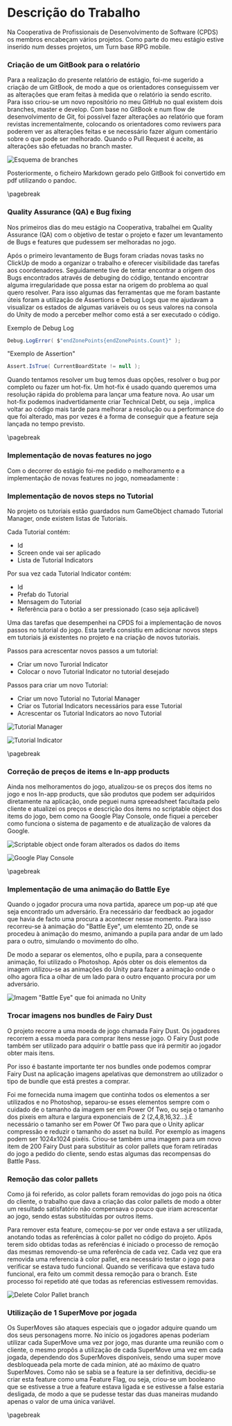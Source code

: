 
# Descrição do Trabalho

Na Cooperativa de Profissionais de Desenvolvimento de Software (CPDS) os membros encabeçam vários projetos. Como parte do meu estágio estive inserido num desses projetos, um Turn base RPG mobile.


### Criação de um GitBook para o relatório

Para a realização do presente relatório de estágio, foi-me  sugerido a criação de um GitBook, de modo a que os orientadores conseguissem ver as alterações que eram feitas à medida que o relatório ia sendo escrito. Para isso criou-se um novo repositório no meu GitHub no qual existem dois branches, master e develop. Com base no GitBook e num flow de desenvolvimento de Git, foi possível fazer alterações ao relatório que foram revistas incrementalmente, colocando os orientadores como reviwers para poderem ver as alterações feitas e se necessário fazer algum comentário sobre o que pode ser melhorado. Quando o Pull Request é aceite, as alterações são efetuadas no branch master.

![Esquema de  branches](.gitbook/assets/github.png)

Posteriormente, o ficheiro Markdown gerado pelo GitBook foi convertido em pdf utilizando o pandoc. 

\pagebreak

### Quality Assurance (QA) e Bug fixing

Nos primeiros dias do meu estágio na Cooperativa, trabalhei em Quality Assurance (QA) com o objetivo de testar o projeto e fazer um levantamento de Bugs e features que pudessem ser melhoradas no jogo.

Após o primeiro levantamento de Bugs foram criadas novas tasks no ClickUp de modo a organizar o trabalho e oferecer visibilidade das tarefas aos coordenadores. Seguidamente tive de tentar encontrar a origem dos Bugs encontrados através de debuging do código, tentando encontrar alguma irregularidade que possa estar na origem do problema ao qual quero resolver. Para isso algumas das ferramentas que me foram bastante úteis  foram a utilização de Assertions e Debug Logs que me ajudavam a visualizar os estados de algumas variáveis ou os seus valores na consola do Unity de modo a perceber melhor como está a ser executado o código.

Exemplo de Debug Log
```csharp
Debug.LogError( $"endZonePoints{endZonePoints.Count}" );
```


"Exemplo de Assertion"
```csharp
Assert.IsTrue( CurrentBoardState != null );
```


Quando tentamos resolver um bug temos duas opções, resolver o bug por completo ou fazer um hot-fix. Um hot-fix é usado quando queremos uma resolução rápida do problema para lançar uma feature nova. Ao usar um hot-fix podemos inadvertidamente criar Technical Debt, ou seja , implica voltar ao código mais tarde para melhorar a resolução ou a performance do que foi alterado, mas por vezes é a forma de conseguir que a feature seja lançada no tempo previsto.

\pagebreak

### Implementação de novas features no jogo

Com o decorrer do estágio foi-me pedido o melhoramento e a implementação de novas features no jogo, nomeadamente :

### Implementação de novos steps no Tutorial

No projeto os tutoriais estão guardados num GameObject chamado Tutorial Manager, onde existem listas de Tutoriais.

Cada Tutorial contém:

* Id
* Screen onde vai ser aplicado
* Lista de Tutorial Indicators

Por sua vez cada Tutorial Indicator contém:

* Id
* Prefab do Tutorial
* Mensagem do Tutorial
* Referência para o botão a ser pressionado (caso seja aplicável)

Uma das tarefas que desempenhei na CPDS foi a implementação de novos passos no tutorial do jogo. Esta tarefa consistiu em adicionar novos steps em tutoriais já existentes no projeto e na criação de novos tutoriais.

Passos para acrescentar novos passos a um tutorial:

* Criar um novo Turorial Indicator
* Colocar o novo Tutorial Indicator no tutorial desejado

Passos para criar um novo Tutorial:

* Criar um novo Tutorial no Tutorial Manager
* Criar os Tutorial Indicators necessários para esse Tutorial
* Acrescentar os Tutorial Indicators ao novo Tutorial

![Tutorial Manager](.gitbook/assets/tutorial2.png)


![Tutorial Indicator](.gitbook/assets/tutorial3.png)

\pagebreak

### Correção de preços de items e In-app products

Ainda nos melhoramentos do jogo, atualizou-se os preços dos items no jogo e nos In-app products, que são produtos que podem ser adquiridos diretamente na aplicação, onde peguei numa spreeadsheet facultada pelo cliente e atualizei os preços e descrição dos items no scriptable object dos items do jogo, bem como na Google Play Console, onde fiquei a perceber como funciona o sistema de pagamento e de atualização de valores da Google.


![Scriptable object onde foram alterados os dados do items](<.gitbook/assets/scriptable_object.png>)


![Google Play Console](<.gitbook/assets/google_play_console_2.png>)

\pagebreak

### Implementação de uma animação do Battle Eye

Quando o jogador procura uma nova partida, aparece um pop-up até que seja encontrado um adversário. Era necessário dar feedback ao jogador que havia de facto uma procura a acontecer nesse momento. Para isso recorreu-se à animação do "Battle Eye", um elemtento 2D, onde se procedeu à animação do mesmo, animando a pupila para andar de um lado para o outro, simulando o movimento do olho.

De modo a separar os elementos, olho e pupila, para a consequente animação, foi utilizado o  Photoshop. Após obter os dois elementos da imagem utilizou-se as animações do Unity para fazer a animação onde o olho agora fica a olhar de um lado para o outro enquanto procura por um adversário.


![Imagem "Battle Eye" que foi animada no Unity](<.gitbook/assets/Battle_Eye.png>)



### Trocar imagens nos bundles de Fairy Dust

O projeto recorre a uma moeda de jogo chamada Fairy Dust. Os jogadores recorrem a essa moeda para comprar itens nesse jogo. O Fairy Dust pode também ser utilizado para adquirir o battle pass que irá permitir ao jogador obter mais itens.

Por isso é bastante importante ter nos bundles onde podemos comprar Fairy Dust na aplicação imagens apelativas que demonstrem ao utilizador o tipo de bundle que está prestes a comprar.

Foi me fornecida numa imagem que continha todos os elementos a ser utilizados e no Photoshop, separou-se esses elementos sempre com o cuidado de o tamanho da imagem ser em Power Of Two, ou seja o tamanho dos pixeis em altura e largura exponenciais de 2 (2,4,8,16,32...).É necessário o tamanho ser em Power Of Two para que o Unity aplicar compressão e reduzir o tamanho do asset na build. Por exemplo as imagens podem ser 1024x1024 pixéis. Criou-se também uma imagem para um novo item de 200 Fairy Dust para substituir as color pallets que foram retiradas do jogo a pedido do cliente, sendo estas algumas das recompensas do Battle Pass.

### Remoção das color pallets

Como já foi referido, as color pallets foram removidas do jogo pois na ótica do cliente, o trabalho que dava a criação das color pallets de modo a obter um resultado satisfatório não compensava o pouco que iriam acrescentar ao jogo, sendo estas substituídas por outros items.

Para remover esta feature, começou-se por ver onde estava a ser utilizada, anotando todas as referências à color pallet no código do projeto. Após terem sido obtidas todas as referências é iniciado o processo de remoção das mesmas removendo-se uma referência de cada vez. Cada vez que era removida uma referencia à color pallet, era necessário testar o jogo para verificar se estava tudo funcional. Quando se verificava que estava tudo funcional, era feito um commit dessa remoção para o branch. Este processo foi repetido até que todas as referencias estivessem removidas.

![Delete Color Pallet branch](.gitbook/assets/collorPallet.png)

### Utilização de 1 SuperMove por jogada

Os SuperMoves são ataques especiais que o jogador adquire quando um dos seus personagens morre. No início os jogadores apenas poderiam utilizar cada SuperMove uma vez por jogo, mas durante uma reunião com o cliente, o mesmo propôs a utilização de cada SuperMove uma vez em cada jogada, dependendo dos SuperMoves disponíveis, sendo uma super move desbloqueada pela morte de cada minion, até ao máximo de quatro SuperMoves. Como não se sabia se a feature ia ser definitiva, decidiu-se criar esta feature como uma Feature Flag, ou seja, criou-se um booleano que se estivesse a true a feature estava ligada e se estivesse a false estaria desligada, de modo a que se pudesse testar das duas maneiras mudando apenas o valor de uma única variável. 

\pagebreak
